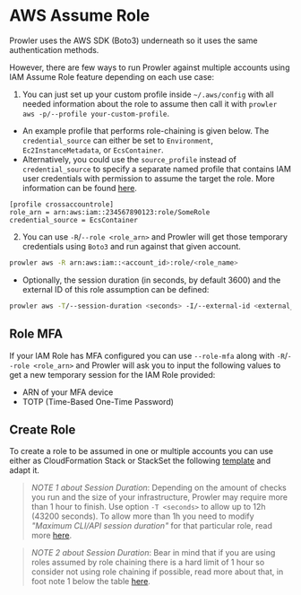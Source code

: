 # AWS Assume Role

Prowler uses the AWS SDK (Boto3) underneath so it uses the same authentication methods.

However, there are few ways to run Prowler against multiple accounts using IAM Assume Role feature depending on each use case:

1. You can just set up your custom profile inside `~/.aws/config` with all needed information about the role to assume then call it with `prowler aws -p/--profile your-custom-profile`.
 - An example profile that performs role-chaining is given below. The `credential_source` can either be set to `Environment`, `Ec2InstanceMetadata`, or `EcsContainer`. 
- Alternatively, you could use the `source_profile` instead of `credential_source` to specify a separate named profile that contains IAM user credentials with permission to assume the target the role. More information can be found [here](https://docs.aws.amazon.com/cli/latest/userguide/cli-configure-role.html).
```
[profile crossaccountrole]
role_arn = arn:aws:iam::234567890123:role/SomeRole
credential_source = EcsContainer
```

2. You can use `-R`/`--role <role_arn>` and Prowler will get those temporary credentials using `Boto3` and run against that given account.
```sh
prowler aws -R arn:aws:iam::<account_id>:role/<role_name>
```
- Optionally, the session duration (in seconds, by default 3600) and the external ID of this role assumption can be defined:

```sh
prowler aws -T/--session-duration <seconds> -I/--external-id <external_id> -R arn:aws:iam::<account_id>:role/<role_name>
```

## Role MFA

If your IAM Role has MFA configured you can use `--role-mfa` along with  `-R`/`--role <role_arn>` and Prowler will ask you to input the following values to get a new temporary session for the IAM Role provided:
- ARN of your MFA device
- TOTP (Time-Based One-Time Password)


## Create Role

To create a role to be assumed in one or multiple accounts you can use either as CloudFormation Stack or StackSet the following [template](https://github.com/prowler-cloud/prowler/blob/master/permissions/create_role_to_assume_cfn.yaml) and adapt it.

> _NOTE 1 about Session Duration_: Depending on the amount of checks you run and the size of your infrastructure, Prowler may require more than 1 hour to finish. Use option `-T <seconds>` to allow up to 12h (43200 seconds). To allow more than 1h you need to modify _"Maximum CLI/API session duration"_ for that particular role, read more [here](https://docs.aws.amazon.com/IAM/latest/UserGuide/id_roles_use.html#id_roles_use_view-role-max-session).

> _NOTE 2 about Session Duration_: Bear in mind that if you are using roles assumed by role chaining there is a hard limit of 1 hour so consider not using role chaining if possible, read more about that, in foot note 1 below the table [here](https://docs.aws.amazon.com/IAM/latest/UserGuide/id_roles_use.html).
